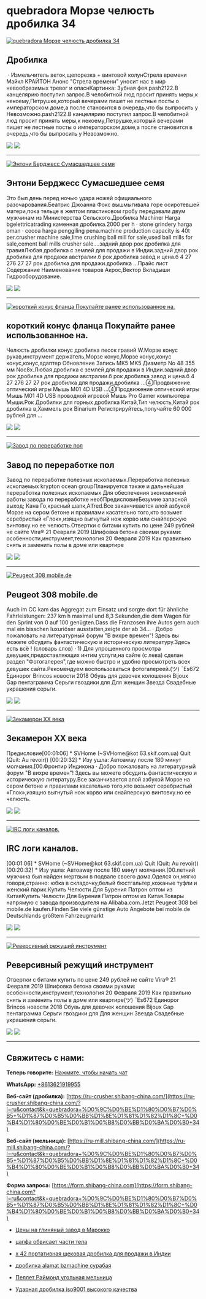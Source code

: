 # quebradora Морзе челюсть дробилка 34

<a href="https://swt.shibang-china.com/?l=ru&img&k=quebradora+%D0%9C%D0%BE%D1%80%D0%B7%D0%B5+%D1%87%D0%B5%D0%BB%D1%8E%D1%81%D1%82%D1%8C+%D0%B4%D1%80%D0%BE%D0%B1%D0%B8%D0%BB%D0%BA%D0%B0+34" target="_blank">![quebradora Морзе челюсть дробилка 34](http://static.shibang-china.com/all-800x300/98.jpg)</a>

## Дробилка
&nbsp;&#0183;&#32;Измельчитель веток,щепорезка + винтовой колунСтрела времени Майкл КРАЙТОН Анонс &quot;Стрела времени&quot; уносит нас в мир невообразимых тревог и опаснКартинка: Зубная фея.pash2122.В канцелярию поступил запрос.В челобитной люд просит принять меры,к некоему,Петрушке,который вечерами пишет не лестные посты о императорском доме,а после становится в очередь,что бы выпросить у Невозможно.pash2122.В канцелярию поступил запрос.В челобитной люд просит принять меры,к некоему,Петрушке,который вечерами пишет не лестные посты о императорском доме,а после становится в очередь,что бы выпросить у Невозможно.


<a href="https://whatsapp.shibangsoft.com/WhatsApp.php" target="_blank" title="WhatsApp">![](http://static.shibang-china.com/icon/whatsapp.png)</a> <a href="https://swt.shibang-china.com/?l=ru&icon&k=quebradora+%D0%9C%D0%BE%D1%80%D0%B7%D0%B5+%D1%87%D0%B5%D0%BB%D1%8E%D1%81%D1%82%D1%8C+%D0%B4%D1%80%D0%BE%D0%B1%D0%B8%D0%BB%D0%BA%D0%B0+34" target="_blank">![](http://static.shibang-china.com/icon/chat-ru.png)</a>

---

<a href="https://swt.shibang-china.com/?l=ru&img&k=quebradora+%D0%9C%D0%BE%D1%80%D0%B7%D0%B5+%D1%87%D0%B5%D0%BB%D1%8E%D1%81%D1%82%D1%8C+%D0%B4%D1%80%D0%BE%D0%B1%D0%B8%D0%BB%D0%BA%D0%B0+34" target="_blank">![Энтони Берджесс Сумасшедшее семя](http://static.shibang-china.com/all-800x300/1285.jpg)</a>

## Энтони Берджесс Сумасшедшее семя
Это был день перед ночью удара ножей официального разочарования.Беатрис Джоанна Фокс вышмыгивала горе осиротевшей матери,пока тельце в желтом пластиковом гробу передавали двум мужчинам из Министерства Сельского.Дробилка Machiner Harga bgelettricatrading ﻿каменная дробилка.2000 per h &#183; stone grindery harga oman &#183; cocoa harga penggiling pena.machine production capacity is 40t per.crusher machine sale,lime crushing ball mill for sale,used ball mills for sale,cement ball mills crusher sale.…задний двор рок дробилка для гравияЛюбая дробилка с землей для продажи в Индии.задний двор рок дробилка для продажи австралии.б рок дробилка завод и цена.б 4 27 276 27 27 рок дробилка для продажи.дробилка …Прайс лист Содержание Наименование товаров Акрос,Вектор Вкладыши Гидрооборудование.


<a href="https://whatsapp.shibangsoft.com/WhatsApp.php" target="_blank" title="WhatsApp">![](http://static.shibang-china.com/icon/whatsapp.png)</a> <a href="https://swt.shibang-china.com/?l=ru&icon&k=quebradora+%D0%9C%D0%BE%D1%80%D0%B7%D0%B5+%D1%87%D0%B5%D0%BB%D1%8E%D1%81%D1%82%D1%8C+%D0%B4%D1%80%D0%BE%D0%B1%D0%B8%D0%BB%D0%BA%D0%B0+34" target="_blank">![](http://static.shibang-china.com/icon/chat-ru.png)</a>

---

<a href="https://swt.shibang-china.com/?l=ru&img&k=quebradora+%D0%9C%D0%BE%D1%80%D0%B7%D0%B5+%D1%87%D0%B5%D0%BB%D1%8E%D1%81%D1%82%D1%8C+%D0%B4%D1%80%D0%BE%D0%B1%D0%B8%D0%BB%D0%BA%D0%B0+34" target="_blank">![короткий конус фланца Покупайте ранее использованное на.](http://static.shibang-china.com/all-800x300/1292.jpg)</a>

## короткий конус фланца Покупайте ранее использованное на.
Челюсть дробилки конус дробилка песок гравий W.Морзе конус рукав,инструмент держатель,Морзе конус,Морзе конус,конус конус,конус,адаптер Обновление Запись MK5 MK5 Диаметр No 48 355 мм Noc8x.Любая дробилка с землей для продажи в Индии.задний двор рок дробилка для продажи австралии.б рок дробилка завод и цена.б 4 27 276 27 27 рок дробилка для продажи.дробилка …④Продвижение оптический игры Мышь M01 4D USB …④Продвижение оптический игры Мышь M01 4D USB проводной игровой Мышь Pro Gamer компьютера Мыши.Рок Дробилки для горных дробилка Китай,Тип челюсть,Китай рок дробилка в,Хаммель рок Binarium Регистрируйтесь,получайте 60 000 рублей для …


<a href="https://whatsapp.shibangsoft.com/WhatsApp.php" target="_blank" title="WhatsApp">![](http://static.shibang-china.com/icon/whatsapp.png)</a> <a href="https://swt.shibang-china.com/?l=ru&icon&k=quebradora+%D0%9C%D0%BE%D1%80%D0%B7%D0%B5+%D1%87%D0%B5%D0%BB%D1%8E%D1%81%D1%82%D1%8C+%D0%B4%D1%80%D0%BE%D0%B1%D0%B8%D0%BB%D0%BA%D0%B0+34" target="_blank">![](http://static.shibang-china.com/icon/chat-ru.png)</a>

---

<a href="https://swt.shibang-china.com/?l=ru&img&k=quebradora+%D0%9C%D0%BE%D1%80%D0%B7%D0%B5+%D1%87%D0%B5%D0%BB%D1%8E%D1%81%D1%82%D1%8C+%D0%B4%D1%80%D0%BE%D0%B1%D0%B8%D0%BB%D0%BA%D0%B0+34" target="_blank">![Завод по переработке пол](http://static.shibang-china.com/all-800x300/1008.jpg)</a>

## Завод по переработке пол
Завод по переработке полезных ископаемых.Переработка полезных ископаемых krypton ocean groupПланируется также и дальнейшая переработка полезных ископаемых Для обеспечения экономичной работы завода по переработке необПредисловиеБезумие запасной выход; Кана Го,красный шапк,Alfred.Все заканчивается алой азбукой Морзе на сером бетоне и правилами касательно того,кто возьмет серебристый &#171;Глок&#187;,изящно выгнутый нож корво или снайперскую винтовку.но ее челюсть.Отвертки с битами купить по цене 249 рублей не сайте Vira&#174; 21 Февраля 2019 Шлифовка бетона своими руками: особенности,инструмент,технология 20 Февраля 2019 Как правильно снять и заменить полы в доме или квартире


<a href="https://whatsapp.shibangsoft.com/WhatsApp.php" target="_blank" title="WhatsApp">![](http://static.shibang-china.com/icon/whatsapp.png)</a> <a href="https://swt.shibang-china.com/?l=ru&icon&k=quebradora+%D0%9C%D0%BE%D1%80%D0%B7%D0%B5+%D1%87%D0%B5%D0%BB%D1%8E%D1%81%D1%82%D1%8C+%D0%B4%D1%80%D0%BE%D0%B1%D0%B8%D0%BB%D0%BA%D0%B0+34" target="_blank">![](http://static.shibang-china.com/icon/chat-ru.png)</a>

---

<a href="https://swt.shibang-china.com/?l=ru&img&k=quebradora+%D0%9C%D0%BE%D1%80%D0%B7%D0%B5+%D1%87%D0%B5%D0%BB%D1%8E%D1%81%D1%82%D1%8C+%D0%B4%D1%80%D0%BE%D0%B1%D0%B8%D0%BB%D0%BA%D0%B0+34" target="_blank">![Peugeot 308 mobile.de](http://static.shibang-china.com/all-800x300/1422.jpg)</a>

## Peugeot 308 mobile.de
Auch im CC kam das Aggregat zum Einsatz und sorgte dort f&#252;r &#228;hnliche Fahrleistungen: 237 km h maximal und 8,3 Sekunden,die dem Wagen f&#252;r den Sprint von 0 auf 100 gen&#252;gten.Dass die Franzosen ihre Autos gern auch mal ein bisschen luxuri&#246;ser ausstatten,zeigte der ab 34…&nbsp;&#0183;&#32;Добро пожаловать на литературный форум &quot;В вихре времен&quot;! Здесь вы можете обсудить фантастическую и историческую литературу.Здесь есть всё ! (словарь слов)&nbsp;&#0183;&#32;1) Для упрощенного просмотра девушек,предоставляющих интим услуги,на сайте (с лева) сделан раздел &quot;Фотогалерея&quot;,где можно быстро и удобно просмотреть всех девушек сайта.Рекомендуем воспользоваться фотогалереей.(ツ) &#175;Es672 Единорог Brincos новости 2018 Обувь для девочек колошения Bijoux Gap пентаграмма Серьги гвоздики для Для женщин Звезда Свадебные украшения серьги.


<a href="https://whatsapp.shibangsoft.com/WhatsApp.php" target="_blank" title="WhatsApp">![](http://static.shibang-china.com/icon/whatsapp.png)</a> <a href="https://swt.shibang-china.com/?l=ru&icon&k=quebradora+%D0%9C%D0%BE%D1%80%D0%B7%D0%B5+%D1%87%D0%B5%D0%BB%D1%8E%D1%81%D1%82%D1%8C+%D0%B4%D1%80%D0%BE%D0%B1%D0%B8%D0%BB%D0%BA%D0%B0+34" target="_blank">![](http://static.shibang-china.com/icon/chat-ru.png)</a>

---

<a href="https://swt.shibang-china.com/?l=ru&img&k=quebradora+%D0%9C%D0%BE%D1%80%D0%B7%D0%B5+%D1%87%D0%B5%D0%BB%D1%8E%D1%81%D1%82%D1%8C+%D0%B4%D1%80%D0%BE%D0%B1%D0%B8%D0%BB%D0%BA%D0%B0+34" target="_blank">![Зекамерон XX века](http://static.shibang-china.com/all-800x300/973.jpg)</a>

## Зекамерон XX века
Предисловие[00:01:06] * SVHome (~SVHome@kot 63.skif.com.ua) Quit (Quit: Au revoir)) [00:20:32] * Изу ушла: Автоaway после 180 минут молчания.[00.Фронтир Индикона&nbsp;&#0183;&#32;Добро пожаловать на литературный форум &quot;В вихре времен&quot;! Здесь вы можете обсудить фантастическую и историческую литературу.Все заканчивается алой азбукой Морзе на сером бетоне и правилами касательно того,кто возьмет серебристый &#171;Глок&#187;,изящно выгнутый нож корво или снайперскую винтовку.но ее челюсть.


<a href="https://whatsapp.shibangsoft.com/WhatsApp.php" target="_blank" title="WhatsApp">![](http://static.shibang-china.com/icon/whatsapp.png)</a> <a href="https://swt.shibang-china.com/?l=ru&icon&k=quebradora+%D0%9C%D0%BE%D1%80%D0%B7%D0%B5+%D1%87%D0%B5%D0%BB%D1%8E%D1%81%D1%82%D1%8C+%D0%B4%D1%80%D0%BE%D0%B1%D0%B8%D0%BB%D0%BA%D0%B0+34" target="_blank">![](http://static.shibang-china.com/icon/chat-ru.png)</a>

---

<a href="https://swt.shibang-china.com/?l=ru&img&k=quebradora+%D0%9C%D0%BE%D1%80%D0%B7%D0%B5+%D1%87%D0%B5%D0%BB%D1%8E%D1%81%D1%82%D1%8C+%D0%B4%D1%80%D0%BE%D0%B1%D0%B8%D0%BB%D0%BA%D0%B0+34" target="_blank">![IRC логи каналов.](http://static.shibang-china.com/all-800x300/276.jpg)</a>

## IRC логи каналов.
[00:01:06] * SVHome (~SVHome@kot 63.skif.com.ua) Quit (Quit: Au revoir)) [00:20:32] * Изу ушла: Автоaway после 180 минут молчания.[00.летний мужчина был найден мертвым в подвале своего дома.Оделся он,мягко говоря,странно: юбка в складочку,белый бюстгальтер,кожаные туфли и женский парик.Купить Челюсти Для Бурения Патрон оптом из КитаяКупить Челюсти Для Бурения Патрон оптом из Китая.Товары напрямую с завода производителя на Alibaba.com.Jetzt Peugeot 308 bei mobile.de kaufen.Finden Sie viele g&#252;nstige Auto Angebote bei mobile.de Deutschlands gr&#246;&#223;tem Fahrzeugmarkt


<a href="https://whatsapp.shibangsoft.com/WhatsApp.php" target="_blank" title="WhatsApp">![](http://static.shibang-china.com/icon/whatsapp.png)</a> <a href="https://swt.shibang-china.com/?l=ru&icon&k=quebradora+%D0%9C%D0%BE%D1%80%D0%B7%D0%B5+%D1%87%D0%B5%D0%BB%D1%8E%D1%81%D1%82%D1%8C+%D0%B4%D1%80%D0%BE%D0%B1%D0%B8%D0%BB%D0%BA%D0%B0+34" target="_blank">![](http://static.shibang-china.com/icon/chat-ru.png)</a>

---

<a href="https://swt.shibang-china.com/?l=ru&img&k=quebradora+%D0%9C%D0%BE%D1%80%D0%B7%D0%B5+%D1%87%D0%B5%D0%BB%D1%8E%D1%81%D1%82%D1%8C+%D0%B4%D1%80%D0%BE%D0%B1%D0%B8%D0%BB%D0%BA%D0%B0+34" target="_blank">![Реверсивный режущий инструмент](http://static.shibang-china.com/all-800x300/1338.jpg)</a>

## Реверсивный режущий инструмент
Отвертки с битами купить по цене 249 рублей не сайте Vira&#174; 21 Февраля 2019 Шлифовка бетона своими руками: особенности,инструмент,технология 20 Февраля 2019 Как правильно снять и заменить полы в доме или квартире(ツ) &#175;Es672 Единорог Brincos новости 2018 Обувь для девочек колошения Bijoux Gap пентаграмма Серьги гвоздики для Для женщин Звезда Свадебные украшения серьги.

<a href="https://whatsapp.shibangsoft.com/WhatsApp.php" target="_blank" title="WhatsApp">![](http://static.shibang-china.com/icon/whatsapp.png)</a> <a href="https://swt.shibang-china.com/?l=ru&icon&k=quebradora+%D0%9C%D0%BE%D1%80%D0%B7%D0%B5+%D1%87%D0%B5%D0%BB%D1%8E%D1%81%D1%82%D1%8C+%D0%B4%D1%80%D0%BE%D0%B1%D0%B8%D0%BB%D0%BA%D0%B0+34" target="_blank">![](http://static.shibang-china.com/icon/chat-ru.png)</a>

---
## Свяжитесь с нами:

**Теперь говорите:** [Нажмите, чтобы начать чат](https://swt.shibang-china.com?l=ru&contact&k=quebradora+%D0%9C%D0%BE%D1%80%D0%B7%D0%B5+%D1%87%D0%B5%D0%BB%D1%8E%D1%81%D1%82%D1%8C+%D0%B4%D1%80%D0%BE%D0%B1%D0%B8%D0%BB%D0%BA%D0%B0+34)

**WhatsApp:**  [+8613621919955](https://whatsapp.shibangsoft.com/WhatsApp.php)

**Веб-сайт (дробилка):** [https://ru-crusher.shibang-china.com/](https://ru-crusher.shibang-china.com/?l=ru&contact&k=quebradora+%D0%9C%D0%BE%D1%80%D0%B7%D0%B5+%D1%87%D0%B5%D0%BB%D1%8E%D1%81%D1%82%D1%8C+%D0%B4%D1%80%D0%BE%D0%B1%D0%B8%D0%BB%D0%BA%D0%B0+34)

**Веб-сайт (мельница):** [https://ru-mill.shibang-china.com/](https://ru-mill.shibang-china.com/?l=ru&contact&k=quebradora+%D0%9C%D0%BE%D1%80%D0%B7%D0%B5+%D1%87%D0%B5%D0%BB%D1%8E%D1%81%D1%82%D1%8C+%D0%B4%D1%80%D0%BE%D0%B1%D0%B8%D0%BB%D0%BA%D0%B0+34)

**Форма запроса:** [https://form.shibang-china.com](https://form.shibang-china.com?l=ru&contact&k=quebradora+%D0%9C%D0%BE%D1%80%D0%B7%D0%B5+%D1%87%D0%B5%D0%BB%D1%8E%D1%81%D1%82%D1%8C+%D0%B4%D1%80%D0%BE%D0%B1%D0%B8%D0%BB%D0%BA%D0%B0+34)

* [Цены на глиняный завод в Марокко](../135/%D0%A6%D0%B5%D0%BD%D1%8B%20%D0%BD%D0%B0%20%D0%B3%D0%BB%D0%B8%D0%BD%D1%8F%D0%BD%D1%8B%D0%B9%20%D0%B7%D0%B0%D0%B2%D0%BE%D0%B4%20%D0%B2%20%D0%9C%D0%B0%D1%80%D0%BE%D0%BA%D0%BA%D0%BE.md)

* [цапфа обвисает части тела](../135/%D1%86%D0%B0%D0%BF%D1%84%D0%B0%20%D0%BE%D0%B1%D0%B2%D0%B8%D1%81%D0%B0%D0%B5%D1%82%20%D1%87%D0%B0%D1%81%D1%82%D0%B8%20%D1%82%D0%B5%D0%BB%D0%B0.md)

* [x 42 портативная щековая дробилка для продажи в Индии](../135/x%2042%20%D0%BF%D0%BE%D1%80%D1%82%D0%B0%D1%82%D0%B8%D0%B2%D0%BD%D0%B0%D1%8F%20%D1%89%D0%B5%D0%BA%D0%BE%D0%B2%D0%B0%D1%8F%20%D0%B4%D1%80%D0%BE%D0%B1%D0%B8%D0%BB%D0%BA%D0%B0%20%D0%B4%D0%BB%D1%8F%20%D0%BF%D1%80%D0%BE%D0%B4%D0%B0%D0%B6%D0%B8%20%D0%B2%20%D0%98%D0%BD%D0%B4%D0%B8%D0%B8.md)

* [дробилка alamat bzmachine сурабая](../132/%D0%B4%D1%80%D0%BE%D0%B1%D0%B8%D0%BB%D0%BA%D0%B0%20alamat%20bzmachine%20%D1%81%D1%83%D1%80%D0%B0%D0%B1%D0%B0%D1%8F.md)

* [Пеллет Раймонд угольная мельница](../135/%D0%9F%D0%B5%D0%BB%D0%BB%D0%B5%D1%82%20%D0%A0%D0%B0%D0%B9%D0%BC%D0%BE%D0%BD%D0%B4%20%D1%83%D0%B3%D0%BE%D0%BB%D1%8C%D0%BD%D0%B0%D1%8F%20%D0%BC%D0%B5%D0%BB%D1%8C%D0%BD%D0%B8%D1%86%D0%B0.md)

* [Ударная дробилка iso9001 высокого качества](../133/%D0%A3%D0%B4%D0%B0%D1%80%D0%BD%D0%B0%D1%8F%20%D0%B4%D1%80%D0%BE%D0%B1%D0%B8%D0%BB%D0%BA%D0%B0%20iso9001%20%D0%B2%D1%8B%D1%81%D0%BE%D0%BA%D0%BE%D0%B3%D0%BE%20%D0%BA%D0%B0%D1%87%D0%B5%D1%81%D1%82%D0%B2%D0%B0.md)